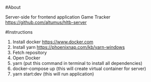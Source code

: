 #About

Server-side for frontend application Game Tracker
https://github.com/altumus/hltb-server

#Instructions

1. Install docker https://www.docker.com
2. Install yarn https://phoenixnap.com/kb/yarn-windows
3. Fetch repository
4. Open Docker
5. yarn (put this command in terminal to install all dependencies)
6. docker-compose up (this will create virtual container for server)
7. yarn start:dev (this will run application)
